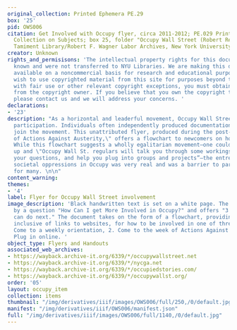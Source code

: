 ```yaml
---
original_collection: Printed Ephemera PE.29
box: '25'
pid: OWS006
citation: Get Involved with Occupy flyer, circa 2011-2012; PE.029 Printed Ephemera
  Collection on Subjects; box 25, folder "Occupy Wall Street (Robert Reiss Donation)";
  Tamiment Library/Robert F. Wagner Labor Archives, New York University
creator: Unknown
rights_and_permisisons: 'The intellectual property rights for this document are not
  known and were not transferred to NYU Libraries. We are making this document publicly
  available on a noncommercial basis for research and educational purposes. If you
  wish to use copyrighted material from this site for purposes beyond those in accordance
  with fair use or other relevant copyright exceptions, you must obtain permission
  from the copyright owner. If you believe that you own the copyright to this document,
  please contact us and we will address your concerns. '
declarations:
- '23'
description: "As a horizontal and leaderful movement, Occupy Wall Street invited wide
  participation. Individuals often independently produced documentation on how to
  join the movement. This unattributed flyer, produced during the post-May Day \"Week
  of Actions Against Austerity,\" offers a flowchart to newcomers on how to join Occupy.
  While this flowchart suggests a wholly egalitarian movement—one could simply show
  up and \"Occupy Wall St. regulars will talk you through some workings of OWS, answer
  your questions, and help you plug into groups and projects”—the entrenchment of
  societal oppressions in Occupy was very real and was a barrier to participation
  for many. \n\n"
content_warning:
themes:
- '4'
label: Flyer for Occupy Wall Street involvement
image_description: 'Black handwritten text is set on a white page. The reader is prompted
  by a question "How Can I get More Involved in Occupy?" and offers "3 things you
  can do next." The document takes on the form of a flowchart, providing information,
  inclusive of links to websites, for how to be involved in one of three ways: 1.
  Come to a weekly orientation, 2. Come to the week of Actions Against Austerity 3.
  Plug in online. '
object_type: Flyers and Handouts
associated_web_archives:
- https://wayback.archive-it.org/6339/*/occupywallstreet.net
- https://wayback.archive-it.org/6339/*/nycga.net
- https://wayback.archive-it.org/6339/*/occupiedstories.com/
- https://wayback.archive-it.org/6339/*/occupywallst.org/
order: '05'
layout: occupy_item
collection: items
thumbnail: "/img/derivatives/iiif/images/OWS006/full/250,/0/default.jpg"
manifest: "/img/derivatives/iiif/OWS006/manifest.json"
full: "/img/derivatives/iiif/images/OWS006/full/1140,/0/default.jpg"
---
```

